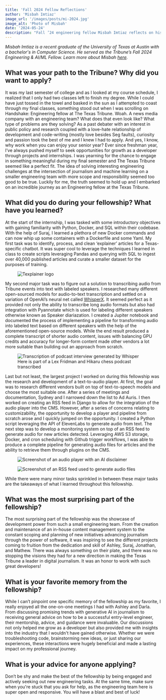 ```yaml
---
title: 'Fall 2024 Fellow Reflections'
author: 'Misbah Imtiaz'
image_url: '/images/posts/mi-2024.jpg'
image_alt: 'Photo of Misbah'
date: '2024-05-24'
description: "Fall ’24 engineering fellow Misbah Imtiaz reflects on his fellowship"
---
```

*Misbah Imtiaz is a recent graduate of the University of Texas at Austin with a bachelor's in Computer Science. He served as the Tribune’s Fall 2024 Engineering & AI/ML Fellow. Learn more about Misbah [here](https://www.linkedin.com/in/misbah-imtiaz).*



## What was your path to the Tribune? Why did you want to apply?

It was my last semester of college and as I looked at my course schedule, I realized that I only had two classes left to finish my degree. While I could have just tossed in the towel and basked in the sun as I attempted to coast through my final classes, something stood out when I was scrolling on Handshake: Engineering fellow at The Texas Tribune. Woah. A news media company with an engineering team? What does that even look like? What type of problems are they solving? As a past debater with an interest in public policy and research coupled with a love-hate relationship of development and code-writing (mostly love besides Seg faults), curiosity and passion took the best of me and I knew I had to apply. And yes, I know, why work when you can enjoy your senior year? Ever since freshman year, I’ve always pushed myself to seek opportunities for growth as a developer through projects and internships. I was yearning for the chance to engage in something meaningful during my final semester and The Texas Tribune seemed like a perfect fit. The idea of solving interesting engineering challenges at the intersection of journalism and machine learning on a smaller engineering team with more scope and responsibility seemed too good to be true. Luckily for me, the truth seemed to hold up and I embarked on an incredible journey as an Engineering fellow at the Texas Tribune. 

## What did you do during your fellowship? What have you learned?

At the start of the internship, I was tasked with some introductory objectives with gaining familiarity with Python, Docker, and SQL within their codebase. With the help of Suraj, I learned a plethora of new Docker commands and can now whip up some containers with a Dockerfile and some Yaml. My first task was to identify, process, and clean ‘explainer’ articles for a Texas-specific chatbot. It was super cool to leverage the techniques I learned in class to create scripts leveraging Pandas and querying with SQL to ingest over 40,000 published articles and curate a smaller dataset for the purposes of training.

<figure>
  <img src="{{ '/images/posts/mi-texplainer.png' | url }}" alt="Texplainer logo">
</figure>

My second major task was to figure out a solution to transcribing audio from Tribune events into text with labeled speakers. I researched many different open-sourced models for audio-to-text transcription and settled on a variation of OpenAI’s neural net called [WhisperX](https://github.com/m-bain/whisperX). It seemed perfect as it provided not only the ability to transcribe long audio formats but also had integration with Pyannotate which is used for labeling different speakers otherwise known as Speaker diariazation. I created a Jupiter notebook and documented the process of implementing a pipeline for transforming audio into labeled text based on different speakers with the help of the aforementioned open-source models. While the end result produced a complete transcript of shorter audio content, issues with balancing GPU credits and accuracy for longer-form content made other vendors a lot more suitable than building out an approach from scratch. 




<figure>
  <img src="{{ '/images/posts/mi-whisper.png' | url }}" alt="Transcription of podcast interview generated by Whisper">
  <figcaption>Here is part of a Lex Fridman and Hikaru chess podcast transcribed</figcaption>
</figure>

Last but not least, the largest project I worked on during this fellowship was the research and development of a text-to-audio player. At first, the goal was to research different vendors built on top of text-to-speech models and choose the most suitable one. After a series of meetings and documentation, Sydney and I narrowed down the list to Ad Auris. I then worked on creating an RSS feed in Django to allow for the integration of the audio player into the CMS. However, after a series of concerns relating to customizability, the opportunity to develop a player and pipeline from scratch arose and I quickly jumped on the opportunity. I created a Python script leveraging the API of ElevenLabs to generate audio from text. The next step was to develop a monitoring system on top of an RSS feed to generate audio for new articles detected. Leveraging AWS S3 storage, Docker, and cron scheduling with Github trigger workflows, I was able to produce a complete pipeline for generating audio files for articles and the ability to retrieve them through plugins on the CMS. 

<figure>
  <img src="{{ '/images/posts/mi-audio.png' | url }}" alt="Screenshot of an audio player with an AI disclaimer">
</figure>
<figure>
  <img src="{{ '/images/posts/mi-rss.png' | url }}" alt="Screenshot of an RSS feed used to generate audio files">
</figure>

While there were many minor tasks sprinkled in between these major tasks are the takeaways of what I learned throughout this fellowship. 

## What was the most surprising part of the fellowship?

The most surprising part of the fellowship was the showcase of development power from such a small engineering team. From the creation and maintenance of an in-house content management system to the constant scoping and planning of new initiatives advancing journalism through the power of software, it was inspiring to see the different projects coming to fruition from the dedication and skill of Ashley, Suraj, Jonathan, and Mathew. There was always something on their plate, and there was no stopping the visions they had for a new direction in making the Texas Tribune a leader in digital journalism. It was an honor to work with such great developers!



## What is your favorite memory from the fellowship?

While I can’t pinpoint one specific memory of the fellowship as my favorite, I really enjoyed all the one-on-one meetings I had with Ashley and Darla. From discussing promising trends with generative AI in journalism to receiving general advice on how to be a successful entry-level engineer, their mentorship, advice, and guidance were invaluable. Our discussions not only helped me grow as a developer but also provided me with insights into the industry that I wouldn't have gained otherwise. Whether we were troubleshooting code, brainstorming new ideas, or just sharing our experiences, these interactions were hugely beneficial and made a lasting impact on my professional journey.

## What is your advice for anyone applying?

Don’t be shy and make the best of the fellowship by being engaged and actively seeking out new engineering tasks. At the same time, make sure when you're stuck that you ask for help, as the engineering team here is super open and responsive. You will have a blast and best of luck!

